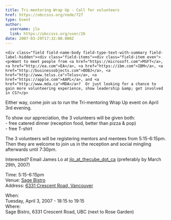 ```yaml
---
title: Tri-mentoring Wrap Up - Call for volunteers 
href: https://ubccsss.org/node/727
type: Event
author:
  username: jlo
  link: https://ubccsss.org/user/26
date: 2007-03-29T17:32:00.000Z
---
```



    <div class="field field-name-body field-type-text-with-summary field-label-hidden"><div class="field-items"><div class="field-item even"><p>Want to meet people from <a href="https://microsoft.com">MSFT</a>, <a href="http://ea.com">EA</a>, <a href="https://ibm.com">IBM</a>, <a href="http://businessobjects.com">BOBJ</a>, <a href="http://www.telus.ca">Telus</a>, <a href="https://apple.com">AAPL</a>, and <a href="http://www.mda.ca">MDA</a>?  Or just looking for a chance to gain more volunteering experience, show leadership &amp; get involved in CS?</p>
<p>Either way, come join us to run the Tri-mentoring Wrap Up event on April 3rd evening.  </p>
<p>To show our appreciation, the 3 volunteers will be given both:<br>
 - free catered dinner (reception food, better than pizza &amp; pop)<br>
 - free T-shirt</p>
<p>The 3 volunteers will be registering mentors and mentees from 5:15-6:15pm.  Then they are welcome to join us in the reception and social mingling afterwards until 7:30pm.</p>
<p>Interested?  Email James Lo at <a href="/cdn-cgi/l/email-protection#43292f2c03372b26203621266d2022">jlo_at_thecube_dot_ca</a> (preferably by March 29th, 2007)</p>
<p>Time: 5:15-6:15pm<br>
Venue: <a href="http://www.sage.ubc.ca">Sage Bistro</a><br>
Address: <a href="https://maps.google.ca/maps?f=q&amp;hl=en&amp;q=6331+Crescent+Road,+Vancouver&amp;sll=49.268505,-123.256817&amp;sspn=0.010277,0.026994&amp;layer=&amp;ie=UTF8&amp;z=16&amp;om=1&amp;iwloc=addr">6331 Crescent Road, Vancouver</a></p>
</div></div></div><div class="field field-name-field-dates field-type-datetime field-label-above"><div class="field-label">When:&#xA0;</div><div class="field-items"><div class="field-item even"><span class="date-display-single">Tuesday, April 3, 2007 - <span class="date-display-range"><span class="date-display-start">18:15</span> to <span class="date-display-end">19:15</span></span></span></div></div></div><div class="field field-name-field-location field-type-text field-label-above"><div class="field-label">Where:&#xA0;</div><div class="field-items"><div class="field-item even">Sage Bistro, 6331 Crescent Road, UBC (next to Rose Garden)</div></div></div>    <footer>
          </footer>
    